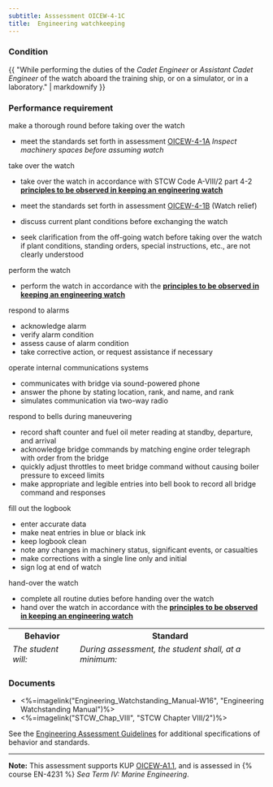```yaml
---
subtitle: Asssessment OICEW-4-1C
title:  Engineering watchkeeping
---
```




### Condition

{{ "While performing the duties of the *Cadet Engineer* or *Assistant Cadet Engineer* of the watch aboard the training ship, or on a simulator, or in a laboratory." | markdownify }}

### Performance requirement 

<table width='100%' class='Guidelines'>
 <thead>
 <tr>
     <th class='thirty'>Behavior</th>
     <th class='seventy'>Standard</th>
 </tr>
 <tr>
     <td><em>The student will:</em></td>
     <td><em>During assessment, the student shall, at a minimum:</em></td>
 </tr>
 </thead>
 <tbody>


<!--rowstart-->

make a thorough round before taking over the watch


<!--cellbreak-->

*  meet the standards set forth in assessment [OICEW-4-1A](oicew41a) *Inspect machinery spaces before assuming watch*




<!--rowend-->


<!--rowstart-->

take over the watch


<!--cellbreak-->

*  take over the watch in accordance with  STCW Code A-VIII/2 part 4-2  [**principles to be observed in keeping an engineering watch**](principles#4-2) 

*  meet the standards set forth in assessment [OICEW-4-1B](OICEW-4-1B) (Watch relief)

*  discuss current plant conditions before exchanging the watch

*  seek clarification from the off-going watch before taking over the watch if plant conditions, standing orders, special instructions, etc., are not clearly understood


<!--rowend-->


<!--rowstart-->

perform the watch


<!--cellbreak-->

* perform the watch in accordance with the [**principles to be observed in keeping an engineering watch**](principles#4-2)

<!--rowend-->


<!--rowstart-->

respond to alarms

<!--cellbreak-->

* acknowledge alarm
* verify alarm condition
* assess cause of alarm condition
* take corrective action, or request assistance if necessary


<!--rowend-->


<!--rowstart-->

operate internal communications systems

<!--cellbreak-->

* communicates with bridge via sound-powered phone 
* answer the phone by stating location, rank, and name, and rank
* simulates communication via two-way radio


<!--rowend-->


<!--rowstart-->

respond to bells during maneuvering

<!--cellbreak-->

* record shaft counter and fuel oil meter reading at standby, departure, and arrival
* acknowledge bridge commands by matching engine order telegraph with order from the bridge
* quickly adjust throttles to meet bridge command without causing boiler pressure to exceed limits
* make appropriate and legible entries into bell book to record all bridge command and responses


<!--rowend-->


<!--rowstart-->

fill out the logbook

<!--cellbreak-->

* enter accurate data
* make neat entries in blue or black ink
* keep logbook clean
* note any changes in machinery status, significant events, or casualties
* make corrections with a single line only and initial
* sign log at end of watch

<!--rowend-->


<!--rowstart-->

hand-over the watch

<!--cellbreak-->

*  complete all routine duties before handing over the watch
* hand over the watch in accordance with the [**principles to be observed in keeping an engineering watch**](principles#4-2)


<!--rowend-->


 </tbody>
 </table>

### Documents

* <%=imagelink("Engineering_Watchstanding_Manual-W16", "Engineering Watchstanding Manual")%>
* <%=imagelink("STCW_Chap_VIII", "STCW Chapter VIII/2")%>



See the [Engineering Assessment Guidelines](guidelines) for additional specifications of behavior and standards.


*****

**Note:** This assessment supports KUP [OICEW-A1.1]({{site.baseurl}}/tables/31.html#OICEW-A1.1), and is assessed in  {% course  EN-4231 %}  *Sea Term IV: Marine Engineering*. 

